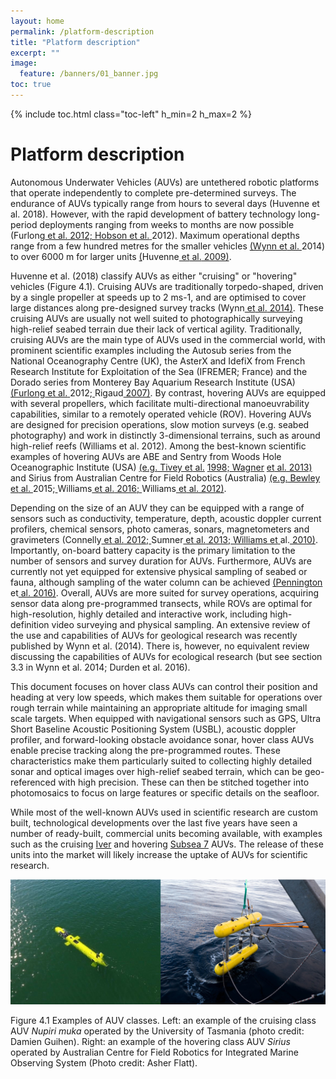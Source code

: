 ```yaml
---
layout: home
permalink: /platform-description
title: "Platform description"
excerpt: ""
image:
  feature: /banners/01_banner.jpg
toc: true
---
```

{% include toc.html class="toc-left" h_min=2 h_max=2 %} 

# Platform description
Autonomous Underwater Vehicles (AUVs) are untethered robotic platforms that operate independently to complete pre-determined surveys. The endurance of AUVs typically range from hours to several days (Huvenne et al. 2018). However, with the rapid development of battery technology long-period deployments ranging from weeks to months are now possible (Furlong[ et](https://paperpile.com/c/ymogqX/44lo+q9Ui)[ al.](https://paperpile.com/c/ymogqX/44lo+q9Ui)[ 2012;](https://paperpile.com/c/ymogqX/44lo+q9Ui)[ Hobson](https://paperpile.com/c/ymogqX/44lo+q9Ui)[ et](https://paperpile.com/c/ymogqX/44lo+q9Ui)[ al.](https://paperpile.com/c/ymogqX/44lo+q9Ui)[ ](https://paperpile.com/c/ymogqX/44lo+q9Ui)2012). Maximum operational depths range from a few hundred metres for the smaller vehicles [(Wynn](https://paperpile.com/c/ymogqX/YvCo)[ et](https://paperpile.com/c/ymogqX/YvCo)[ al.](https://paperpile.com/c/ymogqX/YvCo)[ ](https://paperpile.com/c/ymogqX/YvCo)2014) to over 6000 m for larger units [(](https://paperpile.com/c/ymogqX/I1Vt)Huvenne[ et](https://paperpile.com/c/ymogqX/I1Vt)[ al.](https://paperpile.com/c/ymogqX/I1Vt)[ 2009)](https://paperpile.com/c/ymogqX/I1Vt). 

Huvenne et al. (2018) classify AUVs as either "cruising" or "hovering" vehicles (Figure 4.1). Cruising AUVs are traditionally torpedo-shaped, driven by a single propeller at speeds up to 2 ms-1, and are optimised to cover large distances along pre-designed survey tracks (Wynn[ et](https://paperpile.com/c/ymogqX/YvCo)[ al.](https://paperpile.com/c/ymogqX/YvCo)[ 2014)](https://paperpile.com/c/ymogqX/YvCo). These cruising AUVs are usually not well suited to photographically surveying high-relief seabed terrain due their lack of vertical agility. Traditionally, cruising AUVs are the main type of AUVs used in the commercial world, with prominent scientific examples including the Autosub series from the National Oceanography Centre (UK), the AsterX and IdefiX from French Research Institute for Exploitation of the Sea (IFREMER; France) and the Dorado series from Monterey Bay Aquarium Research Institute (USA) [(Furlong](https://paperpile.com/c/ymogqX/44lo+HUBt)[ et](https://paperpile.com/c/ymogqX/44lo+HUBt)[ al.](https://paperpile.com/c/ymogqX/44lo+HUBt)[ ](https://paperpile.com/c/ymogqX/44lo+HUBt)2012;[ ](https://paperpile.com/c/ymogqX/44lo+HUBt)Rigaud[ 2007)](https://paperpile.com/c/ymogqX/44lo+HUBt). By contrast, hovering AUVs are equipped with several propellers, which facilitate multi-directional manoeuvrability capabilities, similar to a remotely operated vehicle (ROV). Hovering AUVs are designed for precision operations, slow motion surveys (e.g. seabed photography) and work in distinctly 3-dimensional terrains, such as around high-relief reefs (Williams et al. 2012). Among the best-known scientific examples of hovering AUVs are ABE and Sentry from Woods Hole Oceanographic Institute (USA) [(e.g.](https://paperpile.com/c/ymogqX/YoP0+dDHy)[ Tivey](https://paperpile.com/c/ymogqX/YoP0+dDHy)[ et](https://paperpile.com/c/ymogqX/YoP0+dDHy)[ al.](https://paperpile.com/c/ymogqX/YoP0+dDHy) [1998;](https://paperpile.com/c/ymogqX/YoP0+dDHy)[ Wagner](https://paperpile.com/c/ymogqX/YoP0+dDHy) [et](https://paperpile.com/c/ymogqX/YoP0+dDHy)[ al.](https://paperpile.com/c/ymogqX/YoP0+dDHy)[ 2013)](https://paperpile.com/c/ymogqX/YoP0+dDHy) and Sirius from Australian Centre for Field Robotics (Australia) [(e.g.](https://paperpile.com/c/ymogqX/yiB3+gUxy+cwva)[ Bewley](https://paperpile.com/c/ymogqX/yiB3+gUxy+cwva)[ et](https://paperpile.com/c/ymogqX/yiB3+gUxy+cwva)[ al.](https://paperpile.com/c/ymogqX/yiB3+gUxy+cwva)[ ](https://paperpile.com/c/ymogqX/yiB3+gUxy+cwva)2015;[ ](https://paperpile.com/c/ymogqX/yiB3+gUxy+cwva)Williams[ et](https://paperpile.com/c/ymogqX/yiB3+gUxy+cwva)[ al.](https://paperpile.com/c/ymogqX/yiB3+gUxy+cwva)[ 2016;](https://paperpile.com/c/ymogqX/yiB3+gUxy+cwva)[ ](https://paperpile.com/c/ymogqX/yiB3+gUxy+cwva)Williams[ et](https://paperpile.com/c/ymogqX/yiB3+gUxy+cwva)[ al.](https://paperpile.com/c/ymogqX/yiB3+gUxy+cwva)[ 2012)](https://paperpile.com/c/ymogqX/yiB3+gUxy+cwva). 

Depending on the size of an AUV they can be equipped with a range of sensors such as conductivity, temperature, depth, acoustic doppler current profilers, chemical sensors, photo cameras, sonars, magnetometers and gravimeters  (Connelly[ et](https://paperpile.com/c/ymogqX/WfG2+fcv4+VBlb)[ al.](https://paperpile.com/c/ymogqX/WfG2+fcv4+VBlb)[ 2012;](https://paperpile.com/c/ymogqX/WfG2+fcv4+VBlb)[ ](https://paperpile.com/c/ymogqX/WfG2+fcv4+VBlb)Sumner[ et](https://paperpile.com/c/ymogqX/WfG2+fcv4+VBlb)[ al.](https://paperpile.com/c/ymogqX/WfG2+fcv4+VBlb)[ 2013;](https://paperpile.com/c/ymogqX/WfG2+fcv4+VBlb)[ Williams](https://paperpile.com/c/ymogqX/WfG2+fcv4+VBlb)[ et](https://paperpile.com/c/ymogqX/WfG2+fcv4+VBlb)[ ](https://paperpile.com/c/ymogqX/WfG2+fcv4+VBlb)al.[ 2010)](https://paperpile.com/c/ymogqX/WfG2+fcv4+VBlb). Importantly, on-board battery capacity is the primary limitation to the number of sensors and survey duration for AUVs. Furthermore, AUVs are currently not yet equipped for extensive physical sampling of seabed or fauna, although sampling of the water column can be achieved [(Pennington](https://paperpile.com/c/ymogqX/3Emg)[ ](https://paperpile.com/c/ymogqX/3Emg)et[ al.](https://paperpile.com/c/ymogqX/3Emg)[ 2016)](https://paperpile.com/c/ymogqX/3Emg). Overall, AUVs are more suited for survey operations, acquiring sensor data along pre-programmed transects, while ROVs are optimal for high-resolution, highly detailed and interactive work, including high-definition video surveying and physical sampling. An extensive review of the use and capabilities of AUVs for geological research was recently published by Wynn et al. (2014). There is, however, no equivalent review discussing the capabilities of AUVs for ecological research (but see section 3.3 in Wynn et al. 2014; Durden et al. 2016). 

This document focuses on hover class AUVs can control their position and heading at very low speeds, which makes them suitable for operations over rough terrain while maintaining an appropriate altitude for imaging small scale targets. When equipped with navigational sensors such as GPS, Ultra Short Baseline Acoustic Positioning System (USBL), acoustic doppler profiler, and forward-looking obstacle avoidance sonar, hover class AUVs enable precise tracking along the pre-programmed routes. These characteristics make them particularly suited to collecting highly detailed sonar and optical images over high-relief seabed terrain, which can be geo-referenced with high precision. These can then be stitched together into photomosaics to focus on large features or specific details on the seafloor.

While most of the well-known AUVs used in scientific research are custom built, technological developments over the last five years have seen a number of ready-built, commercial units becoming available, with examples such as the cruising [Iver](http://www.iver-auv.com) and hovering [Subsea 7](http://www.subsea7.com/content/dam/subsea7/documents/technologyandassets/LOF_AIV.pdf) AUVs. The release of these units into the market will likely increase the uptake of AUVs for scientific research.

![image alt text](image_0.png)

Figure 4.1 Examples of AUV classes. Left: an example of the cruising class AUV *Nupiri muka* operated by the University of Tasmania (photo credit: Damien Guihen). Right: an example of the hovering class AUV *Sirius* operated by Australian Centre for Field Robotics for Integrated Marine Observing System (Photo credit: Asher Flatt).
